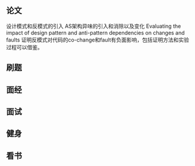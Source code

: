 ## 论文
设计模式和反模式的引入
AS架构异味的引入和消除以及变化
Evaluating the impact of design pattern and anti-pattern dependencies on changes and faults
证明反模式对代码的co-change和fault有负面影响，包括证明方法和实验过程可以借鉴。

## 刷题


## 面经

## 面试


## 健身


## 看书



